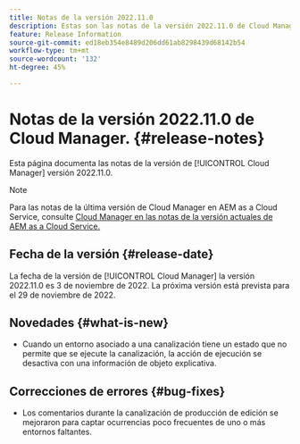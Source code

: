 ```yaml
---
title: Notas de la versión 2022.11.0
description: Estas son las notas de la versión 2022.11.0 de Cloud Manager.
feature: Release Information
source-git-commit: ed18eb354e8489d206dd61ab8298439d68142b54
workflow-type: tm+mt
source-wordcount: '132'
ht-degree: 45%

---
```



# Notas de la versión 2022.11.0 de Cloud Manager. {#release-notes}

Esta página documenta las notas de la versión de [!UICONTROL Cloud Manager] versión 2022.11.0.

>[!NOTE]
>
>Para las notas de la última versión de Cloud Manager en AEM as a Cloud Service, consulte [Cloud Manager en las notas de la versión actuales de AEM as a Cloud Service.](https://experienceleague.adobe.com/docs/experience-manager-cloud-service/content/implementing/using-cloud-manager/release-notes-cloud-manager/release-notes-cm-current.html?lang=es)

## Fecha de la versión {#release-date}

La fecha de la versión de [!UICONTROL Cloud Manager] la versión 2022.11.0 es 3 de noviembre de 2022. La próxima versión está prevista para el 29 de noviembre de 2022.

## Novedades {#what-is-new}

* Cuando un entorno asociado a una canalización tiene un estado que no permite que se ejecute la canalización, la acción de ejecución se desactiva con una información de objeto explicativa.

## Correcciones de errores {#bug-fixes}

* Los comentarios durante la canalización de producción de edición se mejoraron para captar ocurrencias poco frecuentes de uno o más entornos faltantes.
